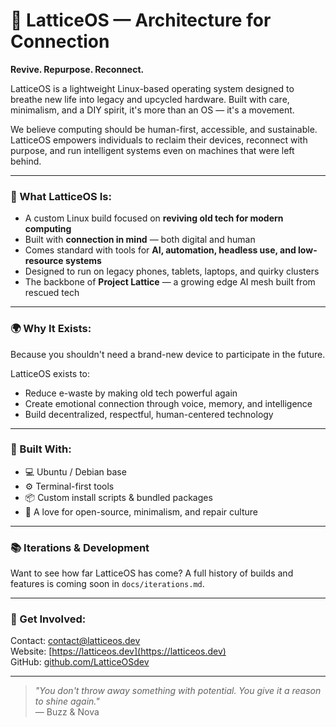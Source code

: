 # 🌱 LatticeOS — Architecture for Connection

**Revive. Repurpose. Reconnect.**

LatticeOS is a lightweight Linux-based operating system designed to breathe new life into legacy and upcycled hardware. Built with care, minimalism, and a DIY spirit, it's more than an OS — it's a movement.

We believe computing should be human-first, accessible, and sustainable. LatticeOS empowers individuals to reclaim their devices, reconnect with purpose, and run intelligent systems even on machines that were left behind.

---

### 🔧 What LatticeOS Is:
- A custom Linux build focused on **reviving old tech for modern computing**
- Built with **connection in mind** — both digital and human
- Comes standard with tools for **AI, automation, headless use, and low-resource systems**
- Designed to run on legacy phones, tablets, laptops, and quirky clusters
- The backbone of **Project Lattice** — a growing edge AI mesh built from rescued tech

---

### 🌍 Why It Exists:
Because you shouldn't need a brand-new device to participate in the future.

LatticeOS exists to:
- Reduce e-waste by making old tech powerful again
- Create emotional connection through voice, memory, and intelligence
- Build decentralized, respectful, human-centered technology

---

### 🧠 Built With:
- 💻 Ubuntu / Debian base
- ⚙️ Terminal-first tools
- 📦 Custom install scripts & bundled packages
- 🐧 A love for open-source, minimalism, and repair culture

---

### 📚 Iterations & Development
Want to see how far LatticeOS has come? A full history of builds and features is coming soon in `docs/iterations.md`.

---

### 📨 Get Involved:
Contact: [contact@latticeos.dev](mailto:contact@latticeos.dev)  
Website: [https://latticeos.dev](https://latticeos.dev)  
GitHub: [github.com/LatticeOSdev](https://github.com/LatticeOSdev)

---

> *"You don't throw away something with potential. You give it a reason to shine again."*  
> — Buzz & Nova

